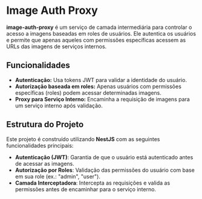 # Image Auth Proxy

**image-auth-proxy** é um serviço de camada intermediária para controlar o acesso a imagens baseadas em roles de usuários. Ele autentica os usuários e permite que apenas aqueles com permissões específicas acessem as URLs das imagens de serviços internos.

## Funcionalidades

- **Autenticação:** Usa tokens JWT para validar a identidade do usuário.
- **Autorização baseada em roles:** Apenas usuários com permissões específicas (roles) podem acessar determinadas imagens.
- **Proxy para Serviço Interno:** Encaminha a requisição de imagens para um serviço interno após validação.

## Estrutura do Projeto

Este projeto é construído utilizando **NestJS** com as seguintes funcionalidades principais:

- **Autenticação (JWT)**: Garantia de que o usuário está autenticado antes de acessar as imagens.
- **Autorização por Roles**: Validação das permissões do usuário com base em sua role (ex.: "admin", "user").
- **Camada Interceptadora**: Intercepta as requisições e valida as permissões antes de encaminhar para o serviço interno.
